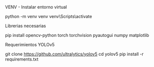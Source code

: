 VENV - Instalar entorno virtual

python -m venv venv
venv\Scripts\activate


Librerias necesarias

pip install opencv-python torch torchvision pyautogui numpy matplotlib

Requerimientos YOLOv5

git clone https://github.com/ultralytics/yolov5
cd yolov5
pip install -r requirements.txt
